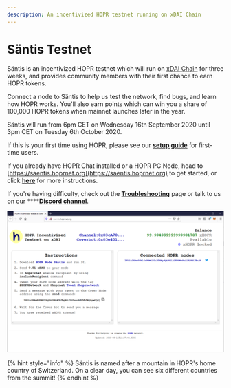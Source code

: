 ```yaml
---
description: An incentivized HOPR testnet running on xDAI Chain
---
```


# Säntis Testnet

Säntis is an incentivized HOPR testnet which will run on [xDAI Chain](https://www.xdaichain.com/) for three weeks, and provides community members with their first chance to earn HOPR tokens.  
  
Connect a node to Säntis to help us test the network, find bugs, and learn how HOPR works. You'll also earn points which can win you a share of 100,000 HOPR tokens when mainnet launches later in the year.

Säntis will run from 6pm CET on Wednesday 16th September 2020 until 3pm CET on Tuesday 6th October 2020.  
  
If this is your first time using HOPR, please see our [**setup guide**](quickstart.md) for first-time users.  
  
If you already have HOPR Chat installed or a HOPR PC Node, head to [https://saentis.hoprnet.org](https://saentis.hoprnet.org) to get started, or click [**here**](getting-started.md) for more instructions.   
  
If you're having difficulty, check out the [**Troubleshooting**](troubleshooting.md) page or talk to us on our ****[**Discord channel**](https://discord.gg/wUSYqpD).

![The S&#xE4;ntis web interface](../../.gitbook/assets/saentis-ui%20%281%29.png)

{% hint style="info" %}
Säntis is named after a mountain in HOPR's home country of Switzerland. On a clear day, you can see six different countries from the summit!
{% endhint %}

